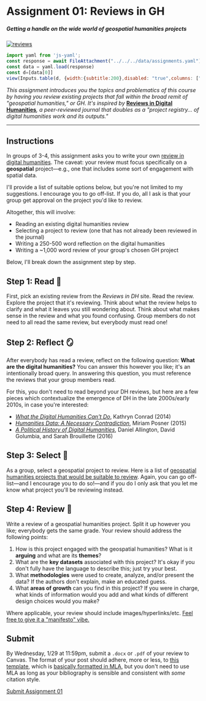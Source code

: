 <script type="module" src="../../../assets/js/script.js"></script>
<script type="module">
  const scriptUrl = new URL('_import/assets/js/script.f6e5b1ef.js', import.meta.url).href;
  import(scriptUrl).then(module => {
    module.images();
  })
</script>

# Assignment 01: Reviews in GH

##### Getting a handle on the wide world of geospatial humanities projects

<div class="intro">

[![reviews](https://iiif.digitalcommonwealth.org/iiif/2/commonwealth:w0892t28z/78,897,2471,1301/1200,/0/default.jpg)](https://www.digitalcommonwealth.org/search/commonwealth:w0892t27p)

```js
import yaml from 'js-yaml';
const response = await FileAttachment("../../../data/assignments.yaml").text()
const data = yaml.load(response)
const d=[data[0]]
view(Inputs.table(d, {width:{subtitle:200},disabled: "true",columns: ["subtitle","assigned","due"],header: {subtitle: "Assignment",assigned: "Assigned",due: "Due"}}))
```

*This assignment introduces you the topics and problematics of this course by having you review existing projects that fall within the broad remit of "geospatial humanities," or GH. It's inspired by* **[Reviews in Digital Humanities](https://reviewsindh.pubpub.org/)***, a peer-reviewed journal that doubles as a "project registry... of digital humanities work and its outputs."*

</div>

<hr>

## Instructions

In groups of 3-4, this assignment asks you to write your own [review in digital humanities](https://reviewsindh.pubpub.org/). The caveat: your review must focus specifically on a **geospatial** project—e.g., one that includes some sort of engagement with spatial data.

I'll provide a list of suitable options below, but you're not limited to my suggestions. I encourage you to go off-list. If you do, all I ask is that your group get approval on the project you'd like to review.

Altogether, this will involve:

<ul class="circle-list">
    <li>Reading an existing digital humanities review</li>
    <li>Selecting a project to review (one that has not already been reviewed in the journal)</li>
    <li>Writing a 250-500 word reflection on the digital humanities</li>
    <li>Writing a ~1,000 word review of your group's chosen GH project</li>
</ul>

Below, I'll break down the assignment step by step.

## Step 1: Read 📖

First, pick an existing review from the *Reviews in DH* site. Read the review. Explore the project that it's reviewing. Think about what the review helps to clarify and what it leaves you still wondering about. Think about what makes sense in the review and what you found confusing. Group members do not need to all read the same review, but everybody <span class="key">must</span> read one!

## Step 2: Reflect 🪞

After everybody has read a review, reflect on the following question: **What are the digital humanities?** You can answer this however you like; it's an intentionally broad query. In answering this question, you <span class="key">must</span> reference the reviews that your group members read.

For this, you don't need to read beyond your DH reviews, but here are a few pieces which contextualize the emergence of DH in the late 2000s/early 2010s, in case you're interested:

* *[What the Digital Humanities Can't Do](https://www-chronicle-com.us1.proxy.openathens.net/article/what-the-digital-humanities-cant-do/)*, Kathryn Conrad (2014)
* *[Humanities Data: A Necessary Contradiction](https://miriamposner.com/blog/humanities-data-a-necessary-contradiction/)*, Miriam Posner (2015)
* *[A Political History of Digital Humanities](https://lareviewofbooks.org/article/neoliberal-tools-archives-political-history-digital-humanities/)*, Daniel Allington, David Golumbia, and Sarah Brouillette (2016)

## Step 3: Select 🤔

As a group, select a geospatial project to review. Here is a list of [geospatial humanities projects that would be suitable to review](review-examples). Again, you can go off-list—and I encourage you to do so!—and if you do I only ask that you let me know what project you'll be reviewing instead.

## Step 4: Review 📝

Write a review of a geospatial humanities project. Split it up however you like; everybody gets the same grade. Your review should address the following points:

1. How is this project engaged with the geospatial humanities? What is it **arguing** and what are its **themes**?
2. What are the **key datasets** associated with this project? It's okay if you don't fully have the language to describe this; just try your best.
3. What **methodologies** were used to create, analyze, and/or present the data? If the authors don't explain, make an educated guess.
4. What **areas of growth** can you find in this project? If you were in charge, what kinds of information would you add and what kinds of different design choices would you make?

Where applicable, your review <span class="key">should</span> include images/hyperlinks/etc. [Feel free to give it a "manifesto" vibe.](https://www.humanitiesblast.com/manifesto/Manifesto_V2.pdf)

## Submit

By Wednesday, 1/29 at 11:59pm, submit a `.docx` or `.pdf` of your review to Canvas. The format of your post should adhere, more or less, to [this template](https://docs.google.com/document/d/1zoMIqyPeFaeK1Sjb4wXDtFTW-w05bDUBvMXJqWztDpg/edit?usp=sharing), which is [basically formatted in MLA](https://tischlibrary.tufts.edu/what-we-have/databases/mla-handbook-plus), but you don't need to use MLA as long as your bibliography is sensible and consistent with *some* citation style.

<a class="submit" href="https://canvas.tufts.edu/courses/63026/assignments/490439">Submit Assignment 01</a>